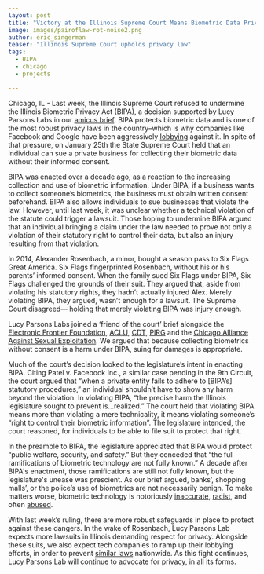 ```yaml
---
layout: post
title: "Victory at the Illinois Supreme Court Means Biometric Data Privacy is Protected"
image: images/pairoflaw-rot-noise2.png
author: eric_singerman
teaser: "Illinois Supreme Court upholds privacy law"
tags:
  - BIPA
  - chicago
  - projects

---
```


 Chicago, IL - Last week, the Illinois Supreme Court refused to undermine the
Illinois Biometric Privacy Act (BIPA), a decision supported by Lucy Parsons
Labs in our [amicus
brief](https://www.eff.org/document/2018-07-05-rosenbach-v-six-flags-amicus-brief-privacy-groups).
BIPA protects biometric data and is one of the most robust privacy laws in the
country–which is why companies like Facebook and Google have been aggressively
[lobbying](https://www.theverge.com/2018/4/10/17218756/facebook-biometric-privacy-lobbying-bipa-illinois)
against it. In spite of that pressure, on January 25th the State Supreme Court
held that an individual can sue a private business for collecting their
biometric data without their informed consent.

BIPA was enacted over a decade ago, as a reaction to the increasing collection
and use of biometric information.  Under BIPA, if a business wants to collect
someone’s biometrics, the business must obtain written consent beforehand. BIPA
also allows individuals to sue businesses that violate the law. However, until
last week, it was unclear whether a technical violation of the statute could
trigger a lawsuit. Those hoping to undermine BIPA argued that an individual
bringing a claim under the law needed to prove not only a violation of their
statutory right to control their data, but also an injury resulting from that
violation.

In 2014, Alexander Rosenbach, a minor, bought a season pass to Six Flags Great
America. Six Flags fingerprinted Rosenbach, without his or his parents’ informed
consent. When the family sued Six Flags under BIPA, Six Flags challenged the
grounds of their suit. They argued that, aside from violating his statutory
rights, they hadn’t actually injured Alex. Merely violating BIPA, they argued,
wasn’t enough for a lawsuit. The Supreme Court disagreed— holding that merely
violating BIPA was injury enough.

Lucy Parsons Labs joined a ‘friend of the court’ brief alongside the [Electronic
Frontier Foundation](https://www.eff.org/), [ACLU](https://www.aclu.org/),
[CDT](https://cdt.org/), [PIRG](https://illinoispirgedfund.org/) and the
[Chicago Alliance Against Sexual Exploitation](http://caase.org/). We argued
that because collecting biometrics without consent is a harm under BIPA, suing
for damages is appropriate.

Much of the court’s decision looked to the legislature’s intent in enacting
BIPA. Citing Patel v. Facebook Inc., a similar case pending in the 9th Circuit,
the court argued that “when a private entity fails to adhere to [BIPA’s]
statutory procedures,” an individual shouldn’t have to show any harm beyond the
violation. In violating BIPA, “the precise harm the Illinois legislature sought
to prevent is...realized.” The court held that violating BIPA means more
than violating a mere technicality, it means violating someone’s “right to
control their biometric information”. The legislature intended, the court
reasoned, for individuals to be able to file suit to protect that right.

In the preamble to BIPA, the legislature appreciated that BIPA would protect
“public welfare, security, and safety.” But they conceded that “the full
ramifications of biometric technology are not fully known.” A decade after
BIPA's enactment, those ramifications are still not fully known, but the
legislature's unease was prescient. As our brief argued, banks’, shopping
malls’, or the police’s use of biometrics are not necessarily benign. To make
matters worse, biometric technology is notoriously
[inaccurate](https://www.theverge.com/2018/7/26/17615634/amazon-rekognition-aclu-mug-shot-congress-facial-recognition),
[racist](https://www.theverge.com/2018/2/11/17001218/facial-recognition-software-accuracy-technology-mit-white-men-black-women-error),
and often
[abused](https://kdvr.com/2016/09/15/man-arrested-twice-for-bank-robbery-sues-denver-police-and-fbi-for-10-million/).

With last week’s ruling, there are more robust safeguards in place to protect
against these dangers. In the wake of Rosenbach, Lucy Parsons Lab expects more
lawsuits in Illinois demanding respect for privacy. Alongside these suits, we
also expect tech companies to ramp up their lobbying efforts, in order to
prevent [similar
laws](https://www.nytimes.com/2018/06/28/technology/california-online-privacy-law.html)
nationwide. As this fight continues, Lucy Parsons Lab will continue to advocate
for privacy, in all its forms.
